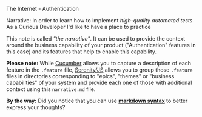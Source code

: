 The Internet - Authentication

Narrative:
In order to learn how to implement *high-quality automated tests*
As a Curious Developer
I'd like to have a place to practice

This note is called _"the narrative"_. It can be used to provide the context around the business capability of your
product ("Authentication" features in this case) and its features that help to enable this capability.

**Please note:** While [Cucumber](https://github.com/cucumber/cucumber-js) allows you to capture a description
of each feature in the `.feature` file, [Serenity/JS](https://serenity-js.org) allows you to group those `.feature`
files in directories corresponding to "epics", "themes" or "business capabilities" of your system and provide
each one of those with additional context using this `narrative.md` file.

**By the way:** Did you notice that you can use **[markdown syntax](https://www.markdownguide.org/)** to better express
your thoughts?

